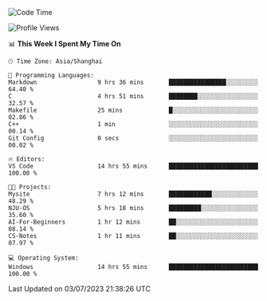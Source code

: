 <!--START_SECTION:waka-->
![Code Time](http://img.shields.io/badge/Code%20Time-1%2C036%20hrs%203%20mins-blue)

![Profile Views](http://img.shields.io/badge/Profile%20Views-0-blue)

📊 **This Week I Spent My Time On** 

```text
🕑︎ Time Zone: Asia/Shanghai

💬 Programming Languages: 
Markdown                 9 hrs 36 mins       ████████████████░░░░░░░░░   64.40 % 
C                        4 hrs 51 mins       ████████░░░░░░░░░░░░░░░░░   32.57 % 
Makefile                 25 mins             █░░░░░░░░░░░░░░░░░░░░░░░░   02.86 % 
C++                      1 min               ░░░░░░░░░░░░░░░░░░░░░░░░░   00.14 % 
Git Config               0 secs              ░░░░░░░░░░░░░░░░░░░░░░░░░   00.02 % 

🔥 Editors: 
VS Code                  14 hrs 55 mins      █████████████████████████   100.00 % 

🐱‍💻 Projects: 
Mysite                   7 hrs 12 mins       ████████████░░░░░░░░░░░░░   48.29 % 
NJU-OS                   5 hrs 18 mins       █████████░░░░░░░░░░░░░░░░   35.60 % 
AI-For-Beginners         1 hr 12 mins        ██░░░░░░░░░░░░░░░░░░░░░░░   08.14 % 
CS-Notes                 1 hr 11 mins        ██░░░░░░░░░░░░░░░░░░░░░░░   07.97 % 

💻 Operating System: 
Windows                  14 hrs 55 mins      █████████████████████████   100.00 % 
```


 Last Updated on 03/07/2023 21:38:26 UTC
<!--END_SECTION:waka-->